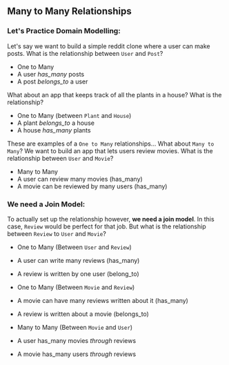 ## Many to Many Relationships

### Let's Practice Domain Modelling: 
Let's say we want to build a simple reddit clone where a user can make posts. What is the relationship between `User` and `Post`?
* One to Many
* A user *has_many* posts
* A post *belongs_to* a user

What about an app that keeps track of all the plants in a house? What is the relationship?

* One to Many (between `Plant` and `House`)
* A plant *belongs_to* a house
* A house *has_many* plants

These are examples of a `One to Many` relationships... What about `Many to Many`?
We want to build an app that lets users review movies. What is the relationship between `User` and `Movie`?
* Many to Many
* A user can review many movies (has_many)
* A movie can be reviewed by many users (has_many)

### We need a Join Model:
To actually set up the relationship however, **we need a join model**. In this case, `Review` would be perfect for that job. But what is the relationship between `Review` to `User` and `Movie`?
* One to Many (Between `User` and `Review`)
* A user can write many reviews (has_many)
* A review is written by one user (belong_to)

* One to Many (Between `Movie` and `Review`)
* A movie can have many reviews written about it (has_many)
* A review is written about a movie (belongs_to)

* Many to Many (Between `Movie` and `User`)
* A user has_many movies *through* reviews
* A movie has_many users *through* reviews